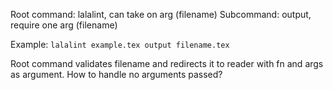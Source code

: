 Root command: lalalint, can take on arg (filename)
Subcommand: output, require one arg (filename)

Example:
```lalalint example.tex output filename.tex```

Root command validates filename and redirects it to reader with fn and args as argument.
How to handle no arguments passed?


